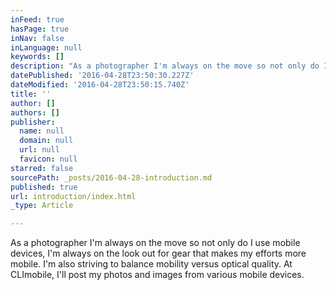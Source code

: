 ```yaml
---
inFeed: true
hasPage: true
inNav: false
inLanguage: null
keywords: []
description: "As a photographer I'm always on the move so not only do I use mobile devices, I'm always on the look out for gear that makes my efforts more mobile. I'm also striving to balance mobility versus optical quality. At CLImobile, I'll post my photos and images from various mobile devices. "
datePublished: '2016-04-28T23:50:30.227Z'
dateModified: '2016-04-28T23:50:15.740Z'
title: ''
author: []
authors: []
publisher:
  name: null
  domain: null
  url: null
  favicon: null
starred: false
sourcePath: _posts/2016-04-28-introduction.md
published: true
url: introduction/index.html
_type: Article

---
```

As a photographer I'm always on the move so not only do I use mobile devices, I'm always on the look out for gear that makes my efforts more mobile. I'm also striving to balance mobility versus optical quality. At CLImobile, I'll post my photos and images from various mobile devices.